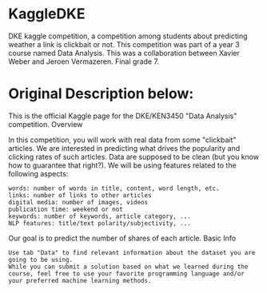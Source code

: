 # KaggleDKE
DKE kaggle competition, a competition among students about predicting weather a link is clickbait or not. This competition was part of a year 3 course named Data Analysis. This was a collaboration between Xavier Weber and Jeroen Vermazeren. Final grade 7. 

# Original Description below:

This is the official Kaggle page for the DKE/KEN3450 "Data Analysis" competition.
Overview

In this competition, you will work with real data from some "clickbait" articles. We are interested in predicting what drives the popularity and clicking rates of such articles. Data are supposed to be clean (but you know how to guarantee that right?). We will be using features related to the following aspects:

    words: number of words in title, content, word length, etc.
    links: number of links to other articles
    digital media: number of images, videos
    publication time: weekend or not
    keywords: number of keywords, article category, ...
    NLP features: title/text polarity/subjectivity, ...

Our goal is to predict the number of shares of each article.
Basic Info

    Use tab "Data" to find relevant information about the dataset you are going to be using.
    While you can submit a solution based on what we learned during the course, feel free to use your favorite programming language and/or your preferred machine learning methods.

